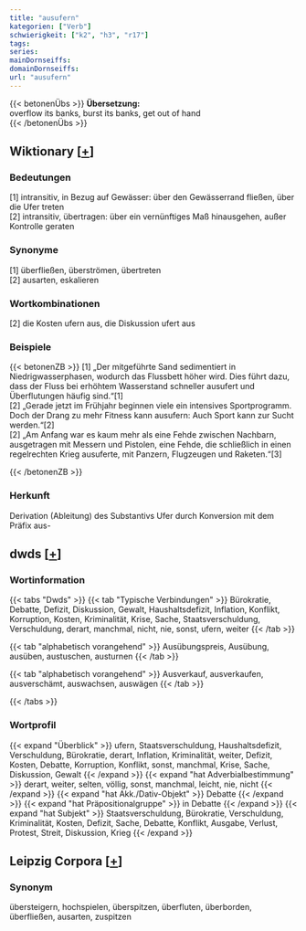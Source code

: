 ```yaml
---
title: "ausufern"
kategorien: ["Verb"]
schwierigkeit: ["k2", "h3", "r17"]
tags:
series:
mainDornseiffs:
domainDornseiffs:
url: "ausufern"
---
```


{{< betonenÜbs >}}
**Übersetzung:**  
overflow its banks, burst its banks, get out of hand  
{{< /betonenÜbs >}}

## Wiktionary [[+](https://de.wiktionary.org/wiki/ausufern)]

### Bedeutungen
[1] intransitiv, in Bezug auf Gewässer: über den Gewässerrand fließen, über die Ufer treten  
[2] intransitiv, übertragen: über ein vernünftiges Maß hinausgehen, außer Kontrolle geraten  

### Synonyme
[1] überfließen, überströmen, übertreten  
[2] ausarten, eskalieren  

### Wortkombinationen
[2] die Kosten ufern aus, die Diskussion ufert aus  

### Beispiele
{{< betonenZB >}}
[1] „Der mitgeführte Sand sedimentiert in Niedrigwasserphasen, wodurch das Flussbett höher wird. Dies führt dazu, dass der Fluss bei erhöhtem Wasserstand schneller ausufert und Überflutungen häufig sind.“[1]  
[2] „Gerade jetzt im Frühjahr beginnen viele ein intensives Sportprogramm. Doch der Drang zu mehr Fitness kann ausufern: Auch Sport kann zur Sucht werden.“[2]  
[2] „Am Anfang war es kaum mehr als eine Fehde zwischen Nachbarn, ausgetragen mit Messern und Pistolen, eine Fehde, die schließlich in einen regelrechten Krieg ausuferte, mit Panzern, Flugzeugen und Raketen.“[3]  

{{< /betonenZB >}}
### Herkunft
Derivation (Ableitung) des Substantivs Ufer durch Konversion mit dem Präfix aus-  



## dwds [[+](https://www.dwds.de/wb/ausufern)]

### Wortinformation
{{< tabs "Dwds" >}}
{{< tab "Typische Verbindungen" >}}
Bürokratie, Debatte, Defizit, Diskussion, Gewalt, Haushaltsdefizit, Inflation, Konflikt, Korruption, Kosten, Kriminalität, Krise, Sache, Staatsverschuldung, Verschuldung, derart, manchmal, nicht, nie, sonst, ufern, weiter
{{< /tab >}}

{{< tab "alphabetisch vorangehend" >}}
Ausübungspreis, Ausübung, ausüben, austuschen, austurnen
{{< /tab >}}

{{< tab "alphabetisch vorangehend" >}}
Ausverkauf, ausverkaufen, ausverschämt, auswachsen, auswägen
{{< /tab >}}

{{< /tabs >}}

### Wortprofil
{{< expand "Überblick" >}} ufern, Staatsverschuldung, Haushaltsdefizit, Verschuldung, Bürokratie, derart, Inflation, Kriminalität, weiter, Defizit, Kosten, Debatte, Korruption, Konflikt, sonst, manchmal, Krise, Sache, Diskussion, Gewalt {{< /expand >}}
{{< expand "hat Adverbialbestimmung" >}} derart, weiter, selten, völlig, sonst, manchmal, leicht, nie, nicht {{< /expand >}}
{{< expand "hat Akk./Dativ-Objekt" >}} Debatte {{< /expand >}}
{{< expand "hat Präpositionalgruppe" >}} in Debatte {{< /expand >}}
{{< expand "hat Subjekt" >}} Staatsverschuldung, Bürokratie, Verschuldung, Kriminalität, Kosten, Defizit, Sache, Debatte, Konflikt, Ausgabe, Verlust, Protest, Streit, Diskussion, Krieg {{< /expand >}}

## Leipzig Corpora [[+](https://corpora.uni-leipzig.de/en/res?word=ausufern&corpusId=deu_newscrawl-public_2018)]


### Synonym
übersteigern, hochspielen, überspitzen, überfluten, überborden, überfließen, ausarten, zuspitzen

